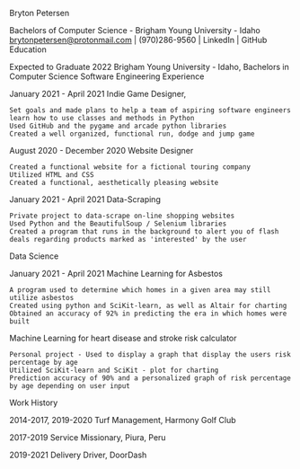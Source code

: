 
Bryton Petersen

Bachelors of Computer Science - Brigham Young University - Idaho
brytonpetersen@protonmail.com | (970)286-9560 | LinkedIn | GitHub
Education

Expected to Graduate 2022 Brigham Young University - Idaho, Bachelors in Computer Science
Software Engineering Experience

January 2021 - April 2021 Indie Game Designer,

    Set goals and made plans to help a team of aspiring software engineers learn how to use classes and methods in Python
    Used GitHub and the pygame and arcade python libraries
    Created a well organized, functional run, dodge and jump game

August 2020 - December 2020 Website Designer

    Created a functional website for a fictional touring company
    Utilized HTML and CSS
    Created a functional, aesthetically pleasing website

January 2021 - April 2021 Data-Scraping

    Private project to data-scrape on-line shopping websites
    Used Python and the BeautifulSoup / Selenium libraries
    Created a program that runs in the background to alert you of flash deals regarding products marked as 'interested' by the user

Data Science

January 2021 - April 2021 Machine Learning for Asbestos

    A program used to determine which homes in a given area may still utilize asbestos
    Created using python and SciKit-learn, as well as Altair for charting
    Obtained an accuracy of 92% in predicting the era in which homes were built

Machine Learning for heart disease and stroke risk calculator

    Personal project - Used to display a graph that display the users risk percentage by age
    Utilized SciKit-learn and SciKit - plot for charting
    Prediction accuracy of 90% and a personalized graph of risk percentage by age depending on user input

Work History

2014-2017, 2019-2020 Turf Management, Harmony Golf Club

2017-2019 Service Missionary, Piura, Peru

2019-2021 Delivery Driver, DoorDash
